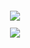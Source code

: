 <sub>


<p align="center">
<img src=https://64.media.tumblr.com/d3a025992bda70ffb60fc385d5944c66/74574b0140e9593f-a4/s400x600/17f3acee958ffeae25615ec5e6aa3663c084b8d4.pnj

<sub>
  
<div align="center">
  
 ![](https://komarev.com/ghpvc/?username=ashswagin&color=fcefca) <br />
   




   
 </p>
<p align="center">
<img 

  


